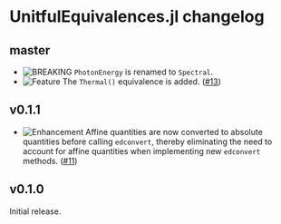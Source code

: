 # UnitfulEquivalences.jl changelog

## master

* ![BREAKING](https://img.shields.io/badge/-BREAKING-red) `PhotonEnergy` is renamed to `Spectral`.
* ![Feature](https://img.shields.io/badge/-feature-green) The `Thermal()` equivalence is added. ([#13](https://github.com/sostock/UnitfulEquivalences.jl/pull/13))

## v0.1.1

* ![Enhancement](https://img.shields.io/badge/-enhancement-blue) Affine quantities are now converted to absolute quantities before calling `edconvert`, thereby eliminating the need to account for affine quantities when implementing new `edconvert` methods. ([#11](https://github.com/sostock/UnitfulEquivalences.jl/pull/11))

## v0.1.0

Initial release.
